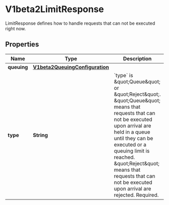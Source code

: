 

# V1beta2LimitResponse

LimitResponse defines how to handle requests that can not be executed right now.

## Properties

| Name | Type | Description | Notes |
|------------ | ------------- | ------------- | -------------|
|**queuing** | [**V1beta2QueuingConfiguration**](V1beta2QueuingConfiguration.md) |  |  [optional] |
|**type** | **String** | &#x60;type&#x60; is \&quot;Queue\&quot; or \&quot;Reject\&quot;. \&quot;Queue\&quot; means that requests that can not be executed upon arrival are held in a queue until they can be executed or a queuing limit is reached. \&quot;Reject\&quot; means that requests that can not be executed upon arrival are rejected. Required. |  |



